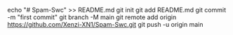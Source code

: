 echo "# Spam-Swc" >> README.md
git init
git add README.md
git commit -m "first commit"
git branch -M main
git remote add origin https://github.com/Xenzi-XN1/Spam-Swc.git
git push -u origin main
